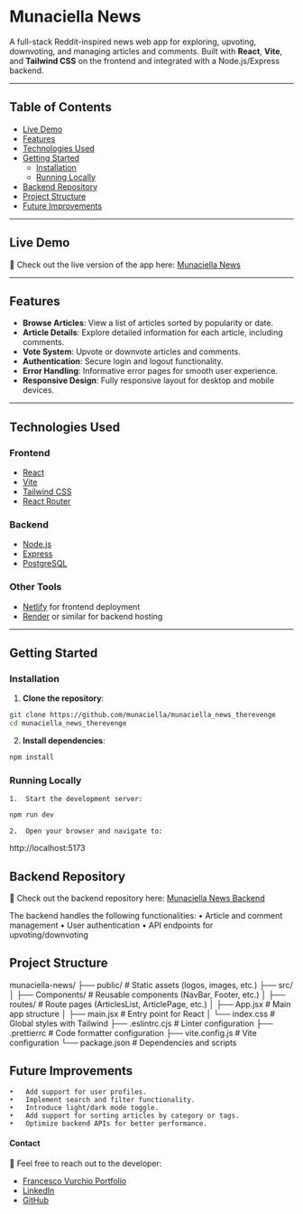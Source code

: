 # Munaciella News

A full-stack Reddit-inspired news web app for exploring, upvoting, downvoting, and managing articles and comments. Built with **React**, **Vite**, and **Tailwind CSS** on the frontend and integrated with a Node.js/Express backend.

---

## Table of Contents

- [Live Demo](#live-demo)
- [Features](#features)
- [Technologies Used](#technologies-used)
- [Getting Started](#getting-started)
  - [Installation](#installation)
  - [Running Locally](#running-locally)
- [Backend Repository](#backend-repository)
- [Project Structure](#project-structure)
- [Future Improvements](#future-improvements)

---

## Live Demo

🚀 Check out the live version of the app here: [Munaciella News](https://munaciella.netlify.app/)

---

## Features

- **Browse Articles**: View a list of articles sorted by popularity or date.
- **Article Details**: Explore detailed information for each article, including comments.
- **Vote System**: Upvote or downvote articles and comments.
- **Authentication**: Secure login and logout functionality.
- **Error Handling**: Informative error pages for smooth user experience.
- **Responsive Design**: Fully responsive layout for desktop and mobile devices.

---

## Technologies Used

### Frontend
- [React](https://reactjs.org/)
- [Vite](https://vitejs.dev/)
- [Tailwind CSS](https://tailwindcss.com/)
- [React Router](https://reactrouter.com/)

### Backend
- [Node.js](https://nodejs.org/)
- [Express](https://expressjs.com/)
- [PostgreSQL](https://www.postgresql.org/)

### Other Tools
- [Netlify](https://netlify.com/) for frontend deployment
- [Render](https://render.com/) or similar for backend hosting

---

## Getting Started

### Installation

1. **Clone the repository**:

```bash
git clone https://github.com/munaciella/munaciella_news_therevenge
cd munaciella_news_therevenge
```

2. **Install dependencies**:

```bash
npm install
```

### Running Locally

	1.	Start the development server:

```bash
npm run dev
```

	2.	Open your browser and navigate to:

http://localhost:5173

## Backend Repository

🔗 Check out the backend repository here: [Munaciella News Backend](https://github.com/munaciella/NC-news)

The backend handles the following functionalities:
	•	Article and comment management
	•	User authentication
	•	API endpoints for upvoting/downvoting

## Project Structure

munaciella-news/
├── public/              # Static assets (logos, images, etc.)
├── src/
│   ├── Components/      # Reusable components (NavBar, Footer, etc.)
│   ├── routes/          # Route pages (ArticlesList, ArticlePage, etc.)
│   ├── App.jsx          # Main app structure
│   ├── main.jsx         # Entry point for React
│   └── index.css        # Global styles with Tailwind
├── .eslintrc.cjs        # Linter configuration
├── .prettierrc          # Code formatter configuration
├── vite.config.js       # Vite configuration
└── package.json         # Dependencies and scripts

## Future Improvements
	•	Add support for user profiles.
	•	Implement search and filter functionality.
	•	Introduce light/dark mode toggle.
	•	Add support for sorting articles by category or tags.
	•	Optimize backend APIs for better performance.

#### Contact

📧 Feel free to reach out to the developer:
- [Francesco Vurchio Portfolio](https://www.francescovurchio.com/)
- [LinkedIn](https://www.linkedin.com/in/francesco-vurchio/)
- [GitHub](https://github.com/munaciella)